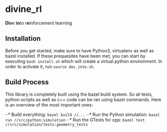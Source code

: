 # divine_rl
**Div**e **in**to r**e**inforcement learning

## Installation
Before you get started, make sure to have Python3, virtualenv as well as bazel installed.
If these prequesites have been met, you can start by executing `bash install.sh` which will create a virtual python environment.
In order to activate it, run `source dev_into.sh`.

## Build Process
This library is completely built using the bazel build system. So all tests, python scripts as well as c++ code can be ran using bazel commands.
Here is an overview of the most important ones:

⋅⋅* Build everything: `bazel build //...`
⋅⋅* Run the Python simulation: `bazel run //src/python:simulation`
⋅⋅* Run the GTests for cpp: `bazel test //src/simulation/tests:geometry_tests`
